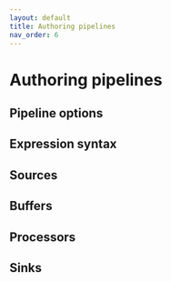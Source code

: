 ```yaml
---
layout: default
title: Authoring pipelines
nav_order: 6
---
```


# Authoring pipelines

## Pipeline options

## Expression syntax

## Sources

## Buffers

## Processors

## Sinks
